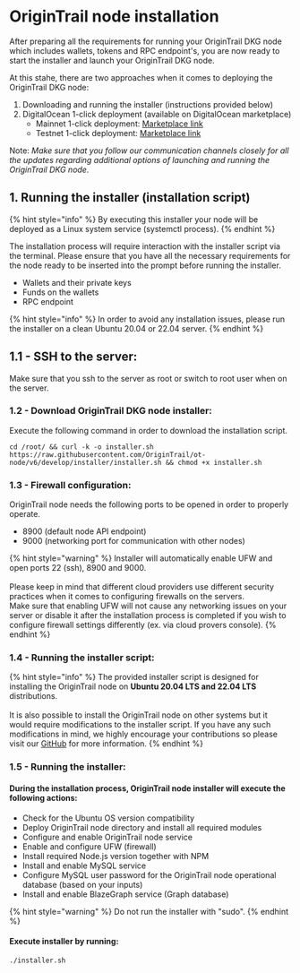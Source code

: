 # OriginTrail node installation

After preparing all the requirements for running your OriginTrail DKG node which includes wallets, tokens and RPC endpoint's, you are now ready to start the installer and launch your OriginTrail DKG node.

At this stahe, there are two approaches when it comes to deploying the OriginTrail DKG node:

1. Downloading and running the installer (instructions provided below)
2. DigitalOcean 1-click deployment (available on DigitalOcean marketplace)
   * Mainnet 1-click deployment: [Marketplace link](https://marketplace.digitalocean.com/apps/origintrail-dkg-mainnet-node)
   * Testnet 1-click deployment: [Marketplace link](https://marketplace.digitalocean.com/apps/origintrail-dkg-testnet-node)

Note: _Make sure that you follow our communication channels closely for all the updates regarding additional options of launching and running the OriginTrail DKG node._

## 1. Running the installer (installation script)

{% hint style="info" %}
By executing this installer your node will be deployed as a Linux system service (systemctl process). &#x20;
{% endhint %}

The installation process will require interaction with the installer script via the terminal. Please ensure that you have all the necessary requirements for the node ready to be inserted into the prompt before running the installer.&#x20;

* Wallets and their private keys
* Funds on the wallets
* RPC endpoint

{% hint style="info" %}
In order to avoid any installation issues, please run the installer on a clean Ubuntu 20.04 or 22.04 server.
{% endhint %}

## 1.1 - SSH to the server:&#x20;

Make sure that you ssh to the server as root or switch to root user when on the server.

### 1.2 - Download OriginTrail DKG node installer:

Execute the following command in order to download the installation script.

```
cd /root/ && curl -k -o installer.sh https://raw.githubusercontent.com/OriginTrail/ot-node/v6/develop/installer/installer.sh && chmod +x installer.sh
```

### 1.3 - **Firewall configuration**:

OriginTrail node needs the following ports to be opened in order to properly operate.

* 8900 (default node API endpoint)
* 9000 (networking port for communication with other nodes)

{% hint style="warning" %}
Installer will automatically enable UFW and open ports 22 (ssh), 8900 and 9000.\
\
Please keep in mind that different cloud providers use different security practices when it comes to configuring firewalls on the servers. \
Make sure that enabling UFW will not cause any networking issues on your server or disable it after the installation process is completed if you wish to configure firewall settings differently (ex. via cloud provers console). &#x20;
{% endhint %}

### 1.4 - **Running the installer script**:

{% hint style="info" %}
The provided installer script is designed for installing the OriginTrail node on **Ubuntu 20.04 LTS and 22.04 LTS** distributions.\
\
It is also possible to install the OriginTrail node on other systems but it would require  modifications to the installer script. If you have any such modifications in mind, we highly encourage your contributions so please visit our [GitHub](https://github.com/OriginTrail/ot-node) for more information.
{% endhint %}

### **1.5 - Running the installer:**

#### **During the installation process, OriginTrail node installer will execute the following actions:**

* Check for the Ubuntu OS version compatibility
* Deploy OriginTrail node directory and install all required modules
* Configure and enable OriginTrail node service
* Enable and configure UFW (firewall)
* Install required Node.js version together with NPM
* Install and enable MySQL service
* Configure MySQL user password for the OriginTrail node operational database (based on your inputs)
* Install and enable BlazeGraph service (Graph database)

{% hint style="warning" %}
Do not run the installer with "sudo".
{% endhint %}

#### Execute installer by running:

```
./installer.sh
```

